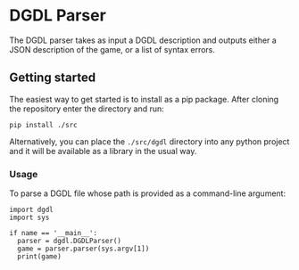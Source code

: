 <h1>DGDL Parser</h1>

The DGDL parser takes as input a DGDL description and outputs either a JSON
description of the game, or a list of syntax errors.

<h2>Getting started</h2>

The easiest way to get started is to install as a pip package. After cloning the
repository enter the directory and run:

```pip install ./src```

Alternatively, you can place the ``./src/dgdl`` directory into any python project
and it will be available as a library in the usual way.

<h3>Usage</h3>

To parse a DGDL file whose path is provided as a command-line argument:

```
import dgdl
import sys

if name == '__main__':
  parser = dgdl.DGDLParser()
  game = parser.parser(sys.argv[1])
  print(game)
